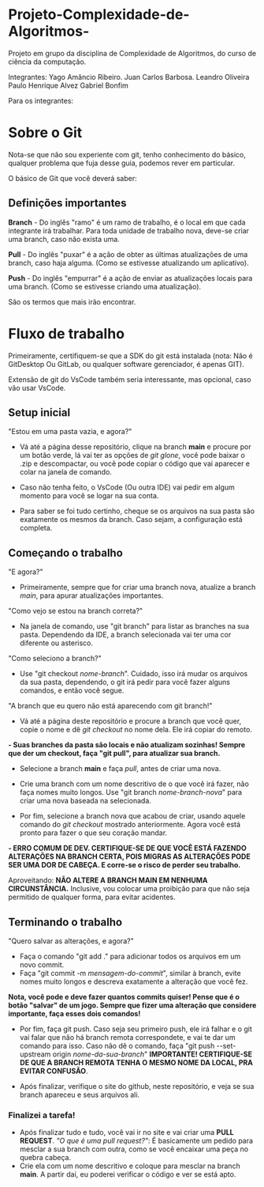 # Projeto-Complexidade-de-Algoritmos-
Projeto em grupo da disciplina de Complexidade de Algoritmos, do curso de ciência da computação.

Integrantes:
Yago Amâncio Ribeiro.
Juan Carlos Barbosa.
Leandro Oliveira
Paulo Henrique Alvez
Gabriel Bonfim

Para os integrantes:

<h1>Sobre o Git</h1>

Nota-se que não sou experiente com git, tenho conhecimento do básico, qualquer problema que fuja desse guia, podemos rever em particular.

O básico de Git que você deverá saber:

<h2>Definições importantes</h2>

**Branch** - Do inglês "ramo" é um ramo de trabalho, é o local em que cada integrante irá trabalhar. Para toda unidade de trabalho nova, deve-se criar uma branch, caso não exista uma.

**Pull** - Do inglês "puxar" é a ação de obter as últimas atualizações de uma branch, caso haja alguma. (Como se estivesse atualizando um aplicativo).

**Push** - Do inglês "empurrar" é a ação de enviar as atualizações locais para uma branch. (Como se estivesse criando uma atualização).

São os termos que mais irão encontrar.

<h1>Fluxo de trabalho</h1>

Primeiramente, certifiquem-se que a SDK do git está instalada (nota: Não é GitDesktop Ou GitLab, ou qualquer software gerenciador, é apenas GIT).

Extensão de git do VsCode também seria interessante, mas opcional, caso vão usar VsCode.


<h2>Setup inicial</h2>

"Estou em uma pasta vazia, e agora?"

- Vá até a página desse repositório, clique na branch **main** e procure por um botão verde, lá vai ter as opções de *git glone*, você pode baixar o .zip e descompactar, ou você pode copiar o código que vai aparecer e colar na janela de comando.

- Caso não tenha feito, o VsCode (Ou outra IDE) vai pedir em algum momento para você se logar na sua conta.

- Para saber se foi tudo certinho, cheque se os arquivos na sua pasta são exatamente os mesmos da branch. Caso sejam, a configuração está completa.

<h2>Começando o trabalho</h2>

"E agora?"
- Primeiramente, sempre que for criar uma branch nova, atualize a branch *main*, para apurar atualizações importantes.

"Como vejo se estou na branch correta?"
- Na janela de comando, use "git branch" para listar as branches na sua pasta. Dependendo da IDE, a branch selecionada vai ter uma cor diferente ou asterisco.
  
"Como seleciono a branch?" 
- Use "git checkout *nome-branch*". Cuidado, isso irá mudar os arquivos da sua pasta, dependendo, o git irá pedir para você fazer alguns comandos, e então você segue.

"A branch que eu quero não está aparecendo com git branch!"
- Vá até a página deste repositório e procure a branch que você quer, copie o nome e dê *git checkout* no nome dela. Ele irá copiar do remoto.

**- Suas branches da pasta são locais e não atualizam sozinhas! Sempre que der um checkout, faça "git pull", para atualizar sua branch.**

- Selecione a branch **main** e faça *pull*, antes de criar uma nova.

- Crie uma branch com um nome descritivo de o que você irá fazer, não faça nomes muito longos. Use "git branch *nome-branch-nova*" para criar uma nova baseada na selecionada.

- Por fim, selecione a branch nova que acabou de criar, usando aquele comando do *git checkout* mostrado anteriormente. Agora você está pronto para fazer o que seu coração mandar.

**- ERRO COMUM DE DEV. CERTIFIQUE-SE DE QUE VOCÊ ESTÁ FAZENDO ALTERAÇÕES NA BRANCH CERTA, POIS MIGRAS AS ALTERAÇÕES PODE SER UMA DOR DE CABEÇA. E corre-se o risco de perder seu trabalho.**

Aproveitando: **NÃO ALTERE A BRANCH MAIN EM NENHUMA CIRCUNSTÂNCIA.** Inclusive, vou colocar uma proibição para que não seja permitido de qualquer forma, para evitar acidentes.

<h2>Terminando o trabalho</h2>

"Quero salvar as alterações, e agora?"
- Faça o comando "git add ." para adicionar todos os arquivos em um novo commit.
- Faça "git commit -m *mensagem-do-commit*", similar à branch, evite nomes muito longos e descreva exatamente a alteração que você fez.

**Nota, você pode e deve fazer quantos commits quiser! Pense que é o botão "salvar" de um jogo. Sempre que fizer uma alteração que considere importante, faça esses dois comandos!**

- Por fim, faça git push. Caso seja seu primeiro push, ele irá falhar e o git vai falar que não há branch remota correspondete, e vai te dar um comando para isso. Caso não dê o comando, faça "git push --set-upstream origin *nome-da-sua-branch*" **IMPORTANTE! CERTIFIQUE-SE DE QUE A BRANCH REMOTA TENHA O MESMO NOME DA LOCAL, PRA EVITAR CONFUSÃO**.

- Após finalizar, verifique o site do github, neste repositório, e veja se sua branch apareceu e seus arquivos ali.

<h3>Finalizei a tarefa!</h3>

- Após finalizar tudo e tudo, você vai ir no site e vai criar uma **PULL REQUEST**. *"O que é uma pull request?"*: É basicamente um pedido para mesclar a sua branch com outra, como se você encaixar uma peça no quebra cabeça.
- Crie ela com um nome descritivo e coloque para mesclar na branch **main**. A partir daí, eu poderei verificar o código e ver se está apto.
